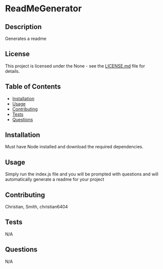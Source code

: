 # ReadMeGenerator 

## Description

Generates a readme


## License

This project is licensed under the None - see the [LICENSE.md]() file for details.


## Table of Contents

- [Installation](#installation)
- [Usage](#usage)
- [Contributing](#contributing)
- [Tests](#tests)
- [Questions](#questions)

## Installation

Must have Node installed and download the required dependencies.

## Usage

Simply run the index.js file and you will be prompted with questions and will automatically generate a readme for your project

## Contributing

Christian, Smith, christian6404

## Tests

N/A

## Questions

N/A
